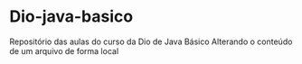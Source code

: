 # Dio-java-basico
Repositório das aulas do curso da Dio de Java Básico
Alterando o conteúdo de um arquivo de forma local

